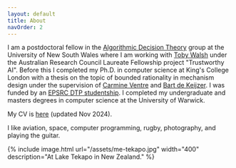 ```yaml
---
layout: default
title: About
navOrder: 2
---
```


I am a postdoctoral fellow in the [Algorithmic Decision Theory](https://cgi.cse.unsw.edu.au/~adt/) group at the University of New South Wales where I am working with [Toby Walsh](https://cgi.cse.unsw.edu.au/~tw/) under the Australian Research Council Laureate Fellowship project "Trustworthy AI".
Before this I completed my Ph.D. in computer science at King's College London with a thesis on the topic of bounded rationality in mechanism design under the supervision of [Carmine Ventre][carmine] and [Bart de Keijzer][bart].
I was funded by an [EPSRC DTP studentship][epsrc-dtp].
I completed my undergraduate and masters degrees in computer science at the University of Warwick. 

My CV is [here](/assets/thomas-archbold.pdf) (updated Nov 2024).

I like aviation, space, computer programming, rugby, photography, and playing the guitar.

{% 
	include image.html
	url="/assets/me-tekapo.jpg"
	width="400"
	description="At Lake Tekapo in New Zealand."
%}


[carmine]: https://www.kcl.ac.uk/people/carmine-ventre
[bart]: http://www.pakvla.nl/bart/
[epsrc-dtp]: https://epsrc.ukri.org/skills/students/dta/
